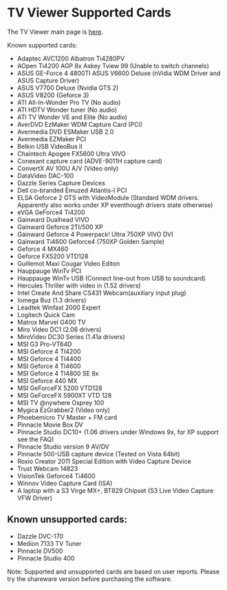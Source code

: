 # TV Viewer Supported Cards
The TV Viewer main page is [here](https://github.com/Profile926/BrowseTo.Org/blob/main/README.md).

Known supported cards:

- Adaptec AVC1200 Albatron Ti4280PV
- AOpen Ti4200 AGP 8x Askey Tview 99 (Unable to switch channels)
- ASUS GE-Force 4 4800TI ASUS V6600 Deluxe (nVidia WDM Driver and ASUS Capture Driver)
- ASUS V7700 Deluxe (Nvidia GTS 2)
- ASUS V8200 (Geforce 3)
- ATI All-In-Wonder Pro TV (No audio)
- ATI HDTV Wonder tuner (No audio)
- ATI TV Wonder VE and Elite (No audio)
- AverDVD EzMaker WDM Capture Card (PCI)
- Avermedia DVD ESMaker USB 2.0
- Avermedia EZMaker PCI
- Belkin USB VideoBus II
- Chaintech Apogee FX5600 Ultra VIVO
- Conexant capture card (ADVE-9011H capture card)
- ConvertX AV 100U A/V (Video only)
- DataVideo DAC-100
- Dazzle Series Capture Devices
- Dell co-branded Emuzed Atlantis-I PCI
- ELSA Geforce 2 GTS with VideoModule (Standard WDM drivers. Apparently also works under XP eventhough drivers state otherwise)
- eVGA GeForce4 Ti4200
- Gainward Dualhead VIVO
- Gainward Geforce 2TI/500 XP
- Gainward Geforce 4 Powerpack! Ultra 750XP VIVO DVI
- Gainward Ti4600 Geforce4 (750XP Golden Sample)
- Geforce 4 MX460
- Geforce FX5200 VTD128
- Guillemot Maxi Cougar Video Editon
- Hauppauge WinTv PCI
- Hauppauge WinTv USB (Connect line-out from USB to soundcard)
- Hercules Thriller with video in (1.52 drivers)
- Intel Create And Share CS431 Webcam(auxiliary input plug)
- Iomega Buz (1.3 drivers)
- Leadtek Winfast 2000 Expert
- Logitech Quick Cam
- Matrox Marvel G400 TV
- Miro Video DC1 (2.06 drivers)
- MiroVideo DC30 Series (1.41a drivers)
- MSI G3 Pro-VT64D
- MSI Geforce 4 TI4200
- MSI Geforce 4 TI4400
- MSI Geforce 4 TI4600
- MSI Geforce 4 TI4800 SE 8x
- MSI Geforce 440 MX
- MSI GeForceFX 5200 VTD128
- MSI GeForceFX 5900XT VTD 128
- MSI TV @nywhere Osprey 100
- Mygica EzGrabber2 (Video only)
- Phoebemicro TV Master + FM card
- Pinnacle Movie Box DV
- Pinnacle Studio DC10+ (1.06 drivers under Windows 9x, for XP support see the FAQ)
- Pinnacle Studio version 9 AV/DV
- Pinnacle 500-USB capture device (Tested on Vista 64bit)
- Roxio Creator 2011 Special Edition with Video Capture Device
- Trust Webcam 14823
- VisionTek Geforce4 Ti4600
- Winnov Video Capture Card (ISA)
- A laptop with a S3 Virge MX+, BT829 Chipset (S3 Live Video Capture VFW Driver)

## Known unsupported cards:  
- Dazzle DVC-170
- Medion 7133 TV Tuner
- Pinnacle DV500
- Pinnacle Studio 400

Note: Supported and unsupported cards are based on user reports. Please try the shareware version before purchasing the software.

